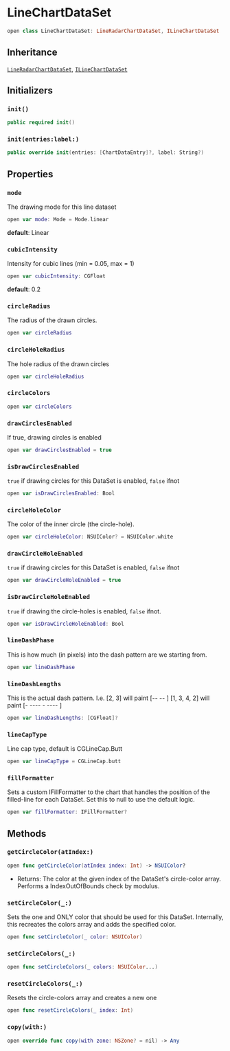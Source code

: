 # LineChartDataSet

``` swift
open class LineChartDataSet: LineRadarChartDataSet, ILineChartDataSet
```

## Inheritance

[`LineRadarChartDataSet`](/LineRadarChartDataSet), [`ILineChartDataSet`](/ILineChartDataSet)

## Initializers

### `init()`

``` swift
public required init()
```

### `init(entries:label:)`

``` swift
public override init(entries: [ChartDataEntry]?, label: String?)
```

## Properties

### `mode`

The drawing mode for this line dataset

``` swift
open var mode: Mode = Mode.linear
```

**default**: Linear

### `cubicIntensity`

Intensity for cubic lines (min = 0.05, max = 1)

``` swift
open var cubicIntensity: CGFloat
```

**default**: 0.2

### `circleRadius`

The radius of the drawn circles.

``` swift
open var circleRadius 
```

### `circleHoleRadius`

The hole radius of the drawn circles

``` swift
open var circleHoleRadius 
```

### `circleColors`

``` swift
open var circleColors 
```

### `drawCirclesEnabled`

If true, drawing circles is enabled

``` swift
open var drawCirclesEnabled = true
```

### `isDrawCirclesEnabled`

`true` if drawing circles for this DataSet is enabled, `false` ifnot

``` swift
open var isDrawCirclesEnabled: Bool 
```

### `circleHoleColor`

The color of the inner circle (the circle-hole).

``` swift
open var circleHoleColor: NSUIColor? = NSUIColor.white
```

### `drawCircleHoleEnabled`

`true` if drawing circles for this DataSet is enabled, `false` ifnot

``` swift
open var drawCircleHoleEnabled = true
```

### `isDrawCircleHoleEnabled`

`true` if drawing the circle-holes is enabled, `false` ifnot.

``` swift
open var isDrawCircleHoleEnabled: Bool 
```

### `lineDashPhase`

This is how much (in pixels) into the dash pattern are we starting from.

``` swift
open var lineDashPhase 
```

### `lineDashLengths`

This is the actual dash pattern.
I.e. \[2, 3\] will paint \[--   --   \]
\[1, 3, 4, 2\] will paint \[-   ----  -   ----  \]

``` swift
open var lineDashLengths: [CGFloat]?
```

### `lineCapType`

Line cap type, default is CGLineCap.Butt

``` swift
open var lineCapType = CGLineCap.butt
```

### `fillFormatter`

Sets a custom IFillFormatter to the chart that handles the position of the filled-line for each DataSet. Set this to null to use the default logic.

``` swift
open var fillFormatter: IFillFormatter?
```

## Methods

### `getCircleColor(atIndex:)`

``` swift
open func getCircleColor(atIndex index: Int) -> NSUIColor?
```

  - Returns: The color at the given index of the DataSet's circle-color array.
    Performs a IndexOutOfBounds check by modulus.

### `setCircleColor(_:)`

Sets the one and ONLY color that should be used for this DataSet.
Internally, this recreates the colors array and adds the specified color.

``` swift
open func setCircleColor(_ color: NSUIColor)
```

### `setCircleColors(_:)`

``` swift
open func setCircleColors(_ colors: NSUIColor...)
```

### `resetCircleColors(_:)`

Resets the circle-colors array and creates a new one

``` swift
open func resetCircleColors(_ index: Int)
```

### `copy(with:)`

``` swift
open override func copy(with zone: NSZone? = nil) -> Any
```
